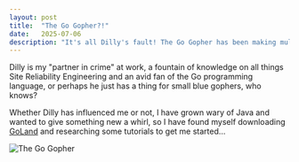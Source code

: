 ```yaml
---
layout: post
title:  "The Go Gopher?!"
date:   2025-07-06
description: "It's all Dilly's fault! The Go Gopher has been making multiple appearances across my internal newsletters, blogs and even leadership presentations, it's stuck in my head!"
---
```


<p class="intro"><span class="dropcap">D</span>illy is my "partner in crime" at work, a fountain of knowledge on all things Site Reliability Engineering and an avid fan of the Go programming language, or perhaps he just has a thing for small blue gophers, who knows?</p>
<p>Whether Dilly has influenced me or not, I have grown wary of Java and wanted to give something new a whirl, so I have found myself downloading <a href="https://www.jetbrains.com/go/" target="_blank">GoLand</a> and researching some tutorials to get me started…</p> 
<img src="/weeblog/assets/img/go.png" alt="The Go Gopher">
